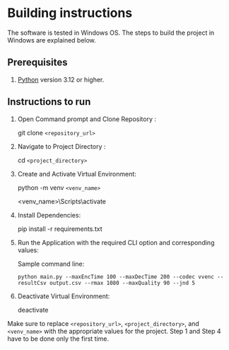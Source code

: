 # Building instructions

The software is tested in Windows OS. The steps to build the project in Windows are explained below.

## Prerequisites
 1. [Python](https://www.python.org/) version 3.12 or higher.

## Instructions to run 

  1. Open Command prompt and Clone Repository :
  
     git clone `<repository_url>`

  2. Navigate to Project Directory :

     cd `<project_directory>`
	 
  3. Create and Activate Virtual Environment:

     python -m venv `<venv_name>`
     
     <venv_name>\Scripts\activate

  4. Install Dependencies:

     pip install -r requirements.txt

  6. Run the Application with the required CLI option and corresponding values:

     Sample command line:

     `python main.py --maxEncTime 100 --maxDecTime 200 --codec vvenc --resultCsv output.csv --rmax 1080 --maxQuality 90 --jnd 5`

  7. Deactivate Virtual Environment:
  
     deactivate


Make sure to replace `<repository_url>`, `<project_directory>`, and `<venv_name>` with the appropriate values for the project. Step 1 and Step 4 have to be done only the first time.

